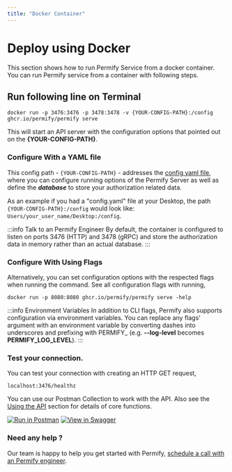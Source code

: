 ```yaml
---
title: "Docker Container"
---
```


# Deploy using Docker

This section shows how to run Permify Service from a docker container. You can run Permify service from a container with following steps.

## Run following line on Terminal

```shell
docker run -p 3476:3476 -p 3478:3478 -v {YOUR-CONFIG-PATH}:/config ghcr.io/permify/permify serve
```

This will start an API server with the configuration options that pointed out on the **{YOUR-CONFIG-PATH}**.

### Configure With a YAML file

This config path - `{YOUR-CONFIG-PATH}` - addresses the [config yaml file](../reference/configuration.md), where you can configure running options of the Permify Server as well as define the ***database*** to store your authorization related data.

As an example if you had a "config.yaml" file at your Desktop, the path `{YOUR-CONFIG-PATH}:/config` would look like:
`Users/your_user_name/Desktop:/config`.

:::info Talk to an Permify Engineer
By default, the container is configured to listen on ports 3476 (HTTP) and 3478 (gRPC) and store the authorization data in memory rather than an actual database.
:::

### Configure With Using Flags

Alternatively, you can set configuration options with the respected flags when running the command. See all configuration flags with running,

```shell
docker run -p 8080:8080 ghcr.io/permify/permify serve -help
```

:::info Environment Variables
In addition to CLI flags, Permify also supports configuration via environment variables. You can replace any flags' argument with an environment variable by converting dashes into underscores and prefixing with PERMIFY_ (e.g. **--log-level** becomes **PERMIFY_LOG_LEVEL**). 
:::

### Test your connection.

You can test your connection with creating an HTTP GET request,

```shell
localhost:3476/healthz
```

You can use our Postman Collection to work with the API. Also see the [Using the API] section for details of core functions.

[Using the API]: ../api-overview.md

[![Run in Postman](https://run.pstmn.io/button.svg)](https://www.postman.com/permify-dev/workspace/permify/collection)
[![View in Swagger](http://jessemillar.github.io/view-in-swagger-button/button.svg)](https://permify.github.io/permify-swagger/)


### Need any help ?

Our team is happy to help you get started with Permify, [schedule a call with an Permify engineer](https://meetings-eu1.hubspot.com/ege-aytin/call-with-an-expert).
